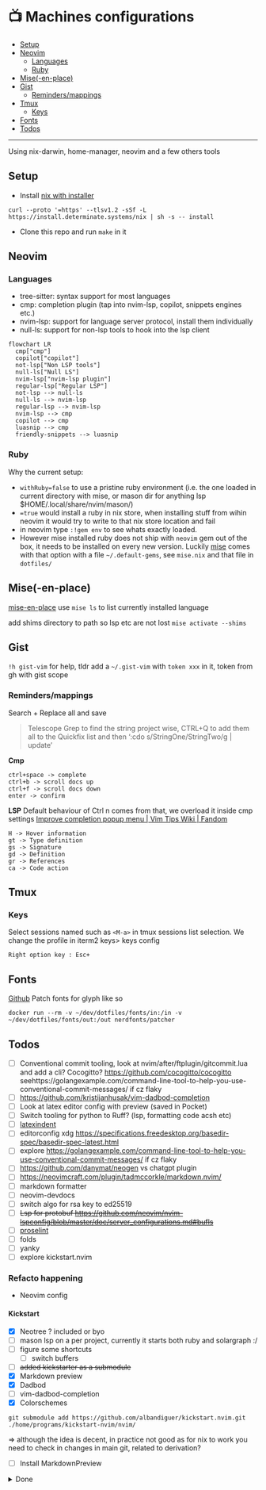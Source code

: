 # 📺 Machines configurations

<!--toc:start-->
- [Setup](#setup)
- [Neovim](#neovim)
  - [Languages](#languages)
  - [Ruby](#ruby)
- [Mise(-en-place)](#mise-en-place)
- [Gist](#gist)
  - [Reminders/mappings](#remindersmappings)
- [Tmux](#tmux)
  - [Keys](#keys)
- [Fonts](#fonts)
- [Todos](#todos)
<!--toc:end-->

---

Using nix-darwin, home-manager, neovim and a few others tools

## Setup 
- Install [nix with installer](https://github.com/DeterminateSystems/nix-installer) 
```shell
curl --proto '=https' --tlsv1.2 -sSf -L https://install.determinate.systems/nix | sh -s -- install
```
- Clone this repo and run `make` in it

## Neovim

### Languages 
- tree-sitter: syntax support for most languages
- cmp: completion plugin (tap into nvim-lsp, copilot, snippets engines etc.)
- nvim-lsp: support for language server protocol, install them individually
- null-ls: support for non-lsp tools to hook into the lsp client 
```mermaid
flowchart LR
  cmp["cmp"]
  copilot["copilot"]
  not-lsp["Non LSP tools"]
  null-ls["Null LS"]
  nvim-lsp["nvim-lsp plugin"]
  regular-lsp["Regular LSP"]
  not-lsp --> null-ls
  null-ls --> nvim-lsp
  regular-lsp --> nvim-lsp
  nvim-lsp --> cmp
  copilot --> cmp
  luasnip --> cmp
  friendly-snippets --> luasnip
```

### Ruby

Why the current setup:

- `withRuby=false` to use a pristine ruby environment (i.e. the one loaded in current directory with mise, or mason dir for anything lsp $HOME/.local/share/nvim/mason/)
- `=true` would install a ruby in nix store, when installing stuff from wihin neovim it would try to write to that nix store location and fail
- in neovim type `:!gem env` to see whats exactly loaded. 
- However mise installed ruby does not ship with `neovim` gem out of the box, it needs to be installed on every new version. Luckily [mise]() comes with that option with a file `~/.default-gems`, see `mise.nix` and that file in `dotfiles/`





## Mise(-en-place)

[mise-en-place](https://mise.jdx.dev/dev-tools/shims.html)
use `mise ls` to list currently installed language

add shims directory to path so lsp etc are not lost
`mise activate --shims`


## Gist

`!h gist-vim` for help, tldr add a `~/.gist-vim` with `token xxx` in it, token
from gh with gist scope

### Reminders/mappings
Search + Replace all and save
> Telescope Grep to find the string project wise, CTRL+Q to add them all to the Quickfix list and then ‘:cdo s/StringOne/StringTwo/g | update’

__Cmp__
```
ctrl+space -> complete
ctrl+b -> scroll docs up
ctrl+f -> scroll docs down
enter -> confirm
```

__LSP__
Default behaviour of Ctrl n comes from that, we overload it inside cmp settings
[Improve completion popup menu | Vim Tips Wiki | Fandom](https://vim.fandom.com/wiki/Improve_completion_popup_menu)
```
H -> Hover information
gt -> Type definition
gs -> Signature
gd -> Definition
gr -> References
ca -> Code action
```


## Tmux

### Keys

Select sessions named such as `<M-a>` in tmux sessions list selection.
We change the profile in iterm2 keys> keys config

```
Right option key : Esc+
```

## Fonts

[Github](https://github.com/ryanoasis/nerd-fonts#option-9-patch-your-own-font)
Patch fonts for glyph like so
```
docker run --rm -v ~/dev/dotfiles/fonts/in:/in -v  ~/dev/dotfiles/fonts/out:/out nerdfonts/patcher
```

## Todos

- [ ] Conventional commit tooling, look at nvim/after/ftplugin/gitcommit.lua and add a cli? Cocogitto? https://github.com/cocogitto/cocogitto seehttps://golangexample.com/command-line-tool-to-help-you-use-conventional-commit-messages/ if cz flaky
- [ ] https://github.com/kristijanhusak/vim-dadbod-completion
- [ ] Look at latex editor config with preview (saved in Pocket)
- [ ] Switch tooling for python to Ruff? (lsp, formatting code acsh etc)
- [ ] [latexindent](https://tex.stackexchange.com/questions/390433/how-can-i-install-latexindent-on-macos)
- [ ] editorconfig xdg https://specifications.freedesktop.org/basedir-spec/basedir-spec-latest.html
- [ ] explore https://golangexample.com/command-line-tool-to-help-you-use-conventional-commit-messages/ if cz flaky
- [ ] https://github.com/danymat/neogen vs chatgpt plugin
- [ ] https://neovimcraft.com/plugin/tadmccorkle/markdown.nvim/
- [ ] markdown formatter
- [ ] neovim-devdocs
- [ ] switch algo for rsa key to ed25519
- [ ] ~~Lsp for protobuf https://github.com/neovim/nvim-lspconfig/blob/master/doc/server_configurations.md#bufls~~
- [ ] [proselint]()
- [ ] folds
- [ ] yanky
- [ ] explore kickstart.nvim 

### Refacto happening

- Neovim config

#### Kickstart
- [x] Neotree ? included or byo
- [ ] mason lsp on a per project, currently it starts both ruby and solargraph :/
- [ ] figure some shortcuts 
  - [ ] switch buffers
- [ ] ~~added kickstarter as a submodule~~
- [x] Markdown preview
- [x] Dadbod
- [ ] vim-dadbod-completion
- [x] Colorschemes
```shell
git submodule add https://github.com/albandiguer/kickstart.nvim.git ./home/programs/kickstart-nvim/nvim/
```
=> although the idea is decent, in practice not good as for nix to work you need to check in changes in main git, related to derivation?
- [ ] Install MarkdownPreview

<details><summary>Done</summary>

- [x] Give a try to [lazyvim](https://github.com/LazyVim/LazyVim/)?
- [x] Cleanup gists
- [x] Configure fish and switch to it, bug with sensible-on-top switching back to /bin/zsh
- [x] Fix gist vim 
- [x] Give a try to [lazyvim](https://github.com/LazyVim/LazyVim/)?
- [x] Raycast
- [x] SFMono [Gh](https://github.com/shaunsingh/SFMono-Nerd-Font-Ligaturized)
- [x] Tweak lsp mappings (refactoring & code actions?)
- [x] branch -> mutli platform flake
- [x] configure friendly snippets (rails...)
- [x] evaluate vsnips vs luasnip
- [x] get nvim from nighty builds overlay (0.10+)
- [x] install nix-darwin & start services like skhd/yabai
- [x] obsidian neovim https://github.com/epwalsh/obsidian.nvim
- [x] test mermerd https://github.com/KarnerTh/mermerd -> good, add it on pproject basis
- [x] tester ~devenv~ mise for python/ruby
- [x] ~~Use `niv` to check-in dependencies (home-manager & nixpkgs) versions [GitHub - ryantm/home-manager-template: A quick-start template for using home-manager in a more reproducible way.](https://github.com/ryantm/home-manager-template) [How I Nix](https://eevie.ro/posts/2022-01-24-how-i-nix.html)~~ -> flake

</details>
